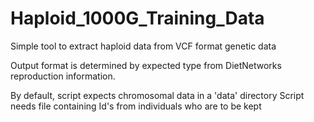 # Haploid_1000G_Training_Data
Simple tool to extract haploid data from VCF format genetic data 

Output format is determined by expected type from DietNetworks reproduction information.

By default, script expects chromosomal data in a 'data' directory
Script needs file containing Id's from individuals who are to be kept
